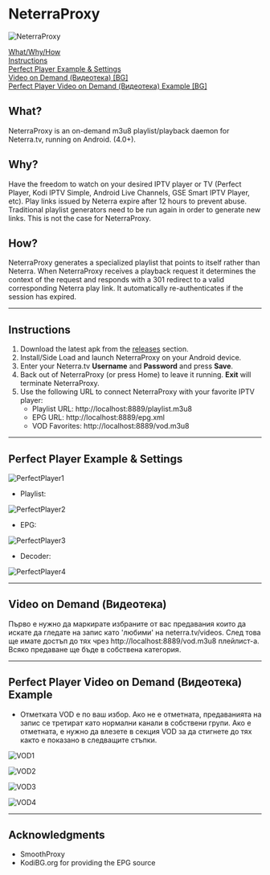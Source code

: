 # NeterraProxy

![NeterraProxy](https://raw.githubusercontent.com/sgloutnikov/NeterraProxy/master/app/src/main/res/mipmap-xxhdpi/ic_launcher.png)

[What/Why/How](#what)<br>
[Instructions](#instructions)<br>
[Perfect Player Example & Settings](https://github.com/sgloutnikov/NeterraProxy#perfect-player-example--settings)<br>
[Video on Demand (Видеотека) [BG]](https://github.com/sgloutnikov/NeterraProxy#video-on-demand-%D0%92%D0%B8%D0%B4%D0%B5%D0%BE%D1%82%D0%B5%D0%BA%D0%B0)<br>
[Perfect Player Video on Demand (Видеотека) Example [BG]](https://github.com/sgloutnikov/NeterraProxy#video-on-demand-%D0%92%D0%B8%D0%B4%D0%B5%D0%BE%D1%82%D0%B5%D0%BA%D0%B0-perfect-player-example)

## What?
NeterraProxy is an on-demand m3u8 playlist/playback daemon for Neterra.tv, running on Android. (4.0+).

## Why?
Have the freedom to watch on your desired IPTV player or TV (Perfect Player, Kodi IPTV Simple, Android Live Channels, GSE Smart IPTV Player, etc). Play links issued by Neterra expire after 12 hours to prevent abuse. Traditional playlist generators need to be run again in order to generate new links. This is not the case for NeterraProxy.

## How?
NeterraProxy generates a specialized playlist that points to itself rather than Neterra. When NeterraProxy receives a playback request it determines the context of the request and responds with a 301 redirect to a valid corresponding Neterra play link. It automatically re-authenticates if the session has expired.

---
## Instructions
1) Download the latest apk from the [releases](https://github.com/sgloutnikov/NeterraProxy/releases) section.
2) Install/Side Load and launch NeterraProxy on your Android device. 
3) Enter your Neterra.tv **Username** and **Password** and press **Save**.
4) Back out of NeterraProxy (or press Home) to leave it running. **Exit** will terminate NeterraProxy.
5) Use the following URL to connect NeterraProxy with your favorite IPTV player:
    * Playlist URL: http://localhost:8889/playlist.m3u8
    * EPG URL: http://localhost:8889/epg.xml
    * VOD Favorites: http://localhost:8889/vod.m3u8
---
## Perfect Player Example & Settings
![PerfectPlayer1](https://raw.githubusercontent.com/sgloutnikov/NeterraProxy/master/screenshots/pp1.png)

* Playlist:

![PerfectPlayer2](https://raw.githubusercontent.com/sgloutnikov/NeterraProxy/master/screenshots/pp2.png)

* EPG:

![PerfectPlayer3](https://raw.githubusercontent.com/sgloutnikov/NeterraProxy/master/screenshots/pp3.png)

* Decoder:

![PerfectPlayer4](https://raw.githubusercontent.com/sgloutnikov/NeterraProxy/master/screenshots/pp4.png)

---
## Video on Demand (Видеотека)
Първо е нужно да маркирате избраните от вас предавания които да искате да гледате на запис като 'любими' на neterra.tv/videos. След това ще имате достъп до тях чрез http://localhost:8889/vod.m3u8 плейлист-а. Всяко предаване ще бъде в собствена категория. 

---
## Perfect Player Video on Demand (Видеотека) Example

* Отметката VOD е по ваш избор. Ако не е отметната, предаванията на запис се третират като нормални канали в собствени групи. Ако е отметната, е нужно да влезете в секция VOD за да стигнете до тях както е показано в следващите стъпки. 

![VOD1](https://raw.githubusercontent.com/sgloutnikov/NeterraProxy/master/screenshots/vod1.png)

![VOD2](https://raw.githubusercontent.com/sgloutnikov/NeterraProxy/master/screenshots/vod2.png)

![VOD3](https://raw.githubusercontent.com/sgloutnikov/NeterraProxy/master/screenshots/vod3.png)

![VOD4](https://raw.githubusercontent.com/sgloutnikov/NeterraProxy/master/screenshots/vod4.png)

---
## Acknowledgments
* SmoothProxy
* KodiBG.org for providing the EPG source
